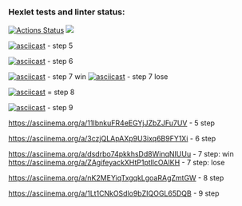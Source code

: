 ### Hexlet tests and linter status:
[![Actions Status](https://github.com/marus0v/php-project-45/workflows/hexlet-check/badge.svg)](https://github.com/marus0v/php-project-45/actions)
<a href="https://codeclimate.com/github/marus0v/php-project-45/maintainability"><img src="https://api.codeclimate.com/v1/badges/ad0529814491f1c168ab/maintainability" /></a>

[![asciicast](https://asciinema.org/a/11IbnkuFR4eEGYjJZbZJFu7UV.svg)](https://asciinema.org/a/11IbnkuFR4eEGYjJZbZJFu7UV) - step 5

[![asciicast](https://asciinema.org/a/3czjQLApAXp9U3ixq6B9FY1Xi.svg)](https://asciinema.org/a/3czjQLApAXp9U3ixq6B9FY1Xi) - step 6

[![asciicast](https://asciinema.org/a/dsdrbo74pkkhsDd8WinqNIUUu.svg)](https://asciinema.org/a/dsdrbo74pkkhsDd8WinqNIUUu) - step 7 win
[![asciicast](https://asciinema.org/a/ZAgifeyackXHtP1ptllcOAIKH.svg)](https://asciinema.org/a/ZAgifeyackXHtP1ptllcOAIKH) - step 7 lose

[![asciicast](https://asciinema.org/a/nK2MEYiqTxgqkLgoaRAgZmtGW.svg)](https://asciinema.org/a/nK2MEYiqTxgqkLgoaRAgZmtGW) = step 8

[![asciicast](https://asciinema.org/a/1Lt1CNkOSdlo9bZIQOGL65DQB.svg)](https://asciinema.org/a/1Lt1CNkOSdlo9bZIQOGL65DQB) - step 9

https://asciinema.org/a/11IbnkuFR4eEGYjJZbZJFu7UV - 5 step

https://asciinema.org/a/3czjQLApAXp9U3ixq6B9FY1Xi - 6 step

https://asciinema.org/a/dsdrbo74pkkhsDd8WinqNIUUu - 7 step: win
https://asciinema.org/a/ZAgifeyackXHtP1ptllcOAIKH - 7 step: lose

https://asciinema.org/a/nK2MEYiqTxgqkLgoaRAgZmtGW - 8 step

https://asciinema.org/a/1Lt1CNkOSdlo9bZIQOGL65DQB - 9 step

